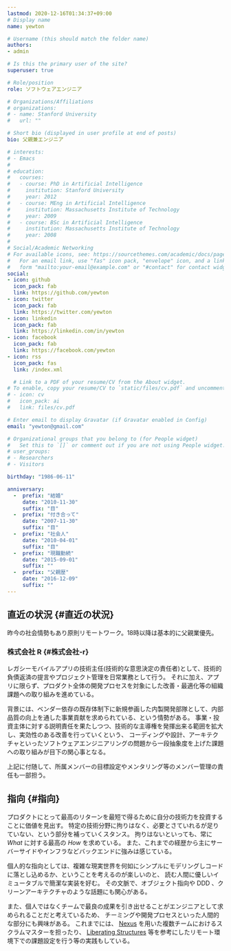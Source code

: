 ```yaml
---
lastmod: 2020-12-16T01:34:37+09:00
# Display name
name: yewton

# Username (this should match the folder name)
authors:
- admin

# Is this the primary user of the site?
superuser: true

# Role/position
role: ソフトウェアエンジニア

# Organizations/Affiliations
# organizations:
# - name: Stanford University
#   url: ""

# Short bio (displayed in user profile at end of posts)
bio: 父親兼エンジニア

# interests:
# - Emacs
# 
# education:
#   courses:
#   - course: PhD in Artificial Intelligence
#     institution: Stanford University
#     year: 2012
#   - course: MEng in Artificial Intelligence
#     institution: Massachusetts Institute of Technology
#     year: 2009
#   - course: BSc in Artificial Intelligence
#     institution: Massachusetts Institute of Technology
#     year: 2008
# 
# Social/Academic Networking
# For available icons, see: https://sourcethemes.com/academic/docs/page-builder/#icons
#   For an email link, use "fas" icon pack, "envelope" icon, and a link in the
#   form "mailto:your-email@example.com" or "#contact" for contact widget.
social:
- icon: github
  icon_pack: fab
  link: https://github.com/yewton
- icon: twitter
  icon_pack: fab
  link: https://twitter.com/yewton
- icon: linkedin
  icon_pack: fab
  link: https://linkedin.com/in/yewton
- icon: facebook
  icon_pack: fab
  link: https://facebook.com/yewton
- icon: rss
  icon_pack: fas
  link: /index.xml

  # Link to a PDF of your resume/CV from the About widget.
# To enable, copy your resume/CV to `static/files/cv.pdf` and uncomment the lines below.
# - icon: cv
#   icon_pack: ai
#   link: files/cv.pdf

# Enter email to display Gravatar (if Gravatar enabled in Config)
email: "yewton@gmail.com"

# Organizational groups that you belong to (for People widget)
#   Set this to `[]` or comment out if you are not using People widget.
# user_groups:
# - Researchers
# - Visitors

birthday: "1986-06-11"

anniversary:
  -  prefix: "結婚"
     date: "2010-11-30"
     suffix: "目"
  -  prefix: "付き合って"
     date: "2007-11-30"
     suffix: "目"
  -  prefix: "社会人"
     date: "2010-04-01"
     suffix: "目"
  -  prefix: "現職勤続"
     date: "2015-09-01"
     suffix: ""
  -  prefix: "父親歴"
     date: "2016-12-09"
     suffix: ""
---
```


## 直近の状況 {#直近の状況}

昨今の社会情勢もあり原則リモートワーク。18時以降は基本的に父親業優先。


### 株式会社 R {#株式会社-r}

レガシーモバイルアプリの技術主任(技術的な意思決定の責任者)として、技術的負債返済の提言やプロジェクト管理を日常業務として行う。
それに加え、アプリに限らず、プロダクト全体の開発プロセスを対象にした改善・最適化等の組織課題への取り組みを進めている。

背景には、ベンダー依存の既存体制下に新規参画した内製開発部隊として、内部品質の向上を通した事業貢献を求められている、という情勢がある。
事業・投資主体に対する説明責任を果たしつつ、技術的な主導権を発揮出来る範囲を拡大し、実効性のある改善を行っていくという、
コーディングや設計、アーキテクチャといったソフトウェアエンジニアリングの問題から一段抽象度を上げた課題への取り組みが目下の関心事となる。

上記に付随して、所属メンバーの目標設定やメンタリング等のメンバー管理の責任も一部担う。


## 指向 {#指向}

プロダクトにとって最高のリターンを最短で得るために自分の技術力を投資することに価値を見出す。
特定の技術分野に拘りはなく、必要とさていれるが足りていない、という部分を補っていくスタンス。
拘りはないといっても、常に _What_ に対する最高の _How_ を求めている。
また、これまでの経歴から主にサーバーサイドやインフラなどバックエンドに強みは感じている。

個人的な指向としては、複雑な現実世界を何如にシンプルにモデリングしコードに落とし込めるか、ということを考えるのが楽しいのと、
読む人間に優しいイミュータブルで簡潔な実装を好む。
その文脈で、オブジェクト指向や DDD 、クリーンアーキテクチャのような話題にも関心がある。

また、個人ではなくチームで最良の成果を引き出せることがエンジニアとして求められることだと考えているため、
チーミングや開発プロセスといった人間的な部分にも興味がある。
これまでには、 [Nexus](https://www.scrum.org/resources/online-nexus-guide) を用いた複数チームにおけるスクラムマスターを担ったり、
[Liberating Structures](http://www.liberatingstructures.com/) 等を参考にしたリモート環境下での課題設定を行う等の実践もしている。
